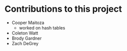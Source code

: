 # Contributions to this project
- Cooper Maitoza
  - worked on hash tables
- Coleton Watt
- Brody Gardner
- Zach DeGrey
